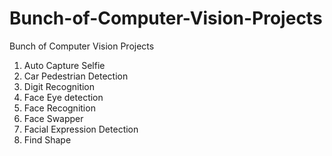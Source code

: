 # Bunch-of-Computer-Vision-Projects
Bunch of Computer Vision Projects
1. Auto Capture Selfie
2. Car Pedestrian Detection
3. Digit Recognition
4. Face Eye detection
5. Face Recognition
6. Face Swapper
7. Facial Expression Detection
8. Find Shape
